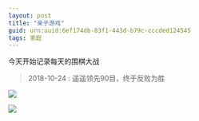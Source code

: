 ```yaml
---
layout: post
title: "亲子游戏"
guid: urn:uuid:6ef174db-83f1-443d-b79c-cccded124545
tags: 家庭
---
```

今天开始记录每天的围棋大战

> 2018-10-24 : 遥遥领先90目，终于反败为胜

![](https://i.loli.net/2018/10/24/5bd08c6051409.jpg)

![](https://i.loli.net/2018/10/24/5bd08c5b4cd47.jpg)


